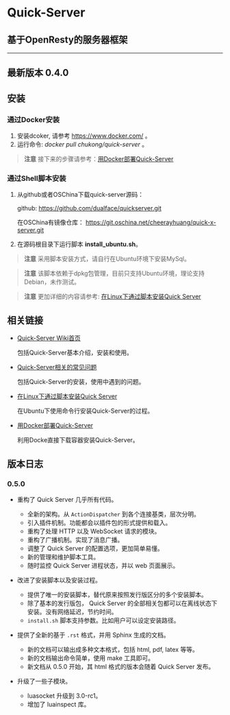 # Quick-Server
## 基于OpenResty的服务器框架

---

## 最新版本 0.4.0

## 安装

### 通过Docker安装

1.  安装dcoker, 请参考 https://www.docker.com/ 。
2.  运行命令: *docker pull chukong/quick-server* 。

> **注意** 接下来的步骤请参考：[用Docker部署Quick-Server](https://github.com/dualface/quickserver/wiki/%E7%94%A8docker%E9%83%A8%E7%BD%B2quick-server)

### 通过Shell脚本安装

1.  从github或者OSChina下载quick-server源码：

    github:
    https://github.com/dualface/quickserver.git

    在OSChina有镜像仓库：
    https://git.oschina.net/cheerayhuang/quick-x-server.git

2.  在源码根目录下运行脚本 **install_ubuntu.sh**。

> **注意** 采用脚本安装方式，请自行在Ubuntu环境下安装MySql。

> **注意** 该脚本依赖于dpkg包管理，目前只支持Ubuntu环境，理论支持Debian，未作测试。

> **注意** 更加详细的内容请参考: [在Linux下通过脚本安装Quick Server
](https://github.com/dualface/quickserver/wiki/%E5%9C%A8Linux%E4%B8%8B%E9%80%9A%E8%BF%87%E8%84%9A%E6%9C%AC%E5%AE%89%E8%A3%85Quick-Server)

## 相关链接

-   [Quick-Server Wiki首页](https://github.com/dualface/quickserver/wiki)

    包括Quick-Server基本介绍，安装和使用。

-   [Quick-Server相关的常见问题]()

    包括Quick-Server的安装，使用中遇到的问题。

-   [在Linux下通过脚本安装Quick Server](https://github.com/dualface/quickserver/wiki/%E5%9C%A8Linux%E4%B8%8B%E9%80%9A%E8%BF%87%E8%84%9A%E6%9C%AC%E5%AE%89%E8%A3%85Quick-Server)

    在Ubuntu下使用命令行安装Quick-Server的过程。

-   [用Docker部署Quick-Server](https://github.com/dualface/quickserver/wiki/%E7%94%A8docker%E9%83%A8%E7%BD%B2quick-server)

    利用Docke直接下载容器安装Quick-Server。

## 版本日志

### 0.5.0
-   重构了 Quick Server 几乎所有代码。
    -    全新的架构。从 ``ActionDispatcher`` 到各个连接基类，层次分明。
    -    引入插件机制。功能都会以插件包的形式提供和载入。
    -    重构了处理 HTTP 以及 WebSocket 请求的模块。
    -    重构了广播机制。实现了消息广播。
    -    调整了 Quick Server 的配置选项，更加简单易懂。
    -    新的管理和维护脚本工具。
    -    随时监控 Quick Server 进程状态，并以 web 页面展示。

-   改进了安装脚本以及安装过程。
    -    提供了唯一的安装脚本，替代原来按照发行版区分的多个安装脚本。
    -    除了基本的发行版包， Quick Server 的全部相关包都可以在离线状态下安装。没有网络延迟，节约时间。
    -    ``install.sh`` 脚本支持参数。比如用户可以设定安装路径。

-   提供了全新的基于 ``.rst`` 格式，并用 Sphinx 生成的文档。
    -   新的文档可以输出成多种文本格式，包括 html, pdf, latex 等等。
    -   新的文档输出命令简单，使用 make 工具即可。
    -   新文档从 0.5.0 开始，其 html 格式的版本会随着 Quick Server 发布。

-   升级了一些子模块。
    -  luasocket 升级到 3.0-rc1。
    -  增加了 luainspect 库。
